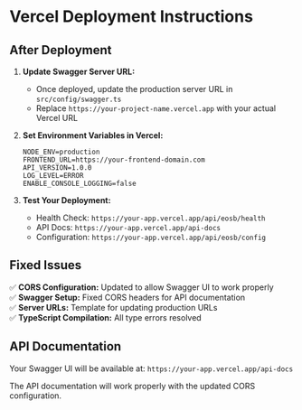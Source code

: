# Vercel Deployment Instructions

## After Deployment

1. **Update Swagger Server URL:**
   - Once deployed, update the production server URL in `src/config/swagger.ts`
   - Replace `https://your-project-name.vercel.app` with your actual Vercel URL

2. **Set Environment Variables in Vercel:**
   ```
   NODE_ENV=production
   FRONTEND_URL=https://your-frontend-domain.com
   API_VERSION=1.0.0
   LOG_LEVEL=ERROR
   ENABLE_CONSOLE_LOGGING=false
   ```

3. **Test Your Deployment:**
   - Health Check: `https://your-app.vercel.app/api/eosb/health`
   - API Docs: `https://your-app.vercel.app/api-docs`
   - Configuration: `https://your-app.vercel.app/api/eosb/config`

## Fixed Issues

✅ **CORS Configuration:** Updated to allow Swagger UI to work properly  
✅ **Swagger Setup:** Fixed CORS headers for API documentation  
✅ **Server URLs:** Template for updating production URLs  
✅ **TypeScript Compilation:** All type errors resolved  

## API Documentation

Your Swagger UI will be available at: `https://your-app.vercel.app/api-docs`

The API documentation will work properly with the updated CORS configuration.
